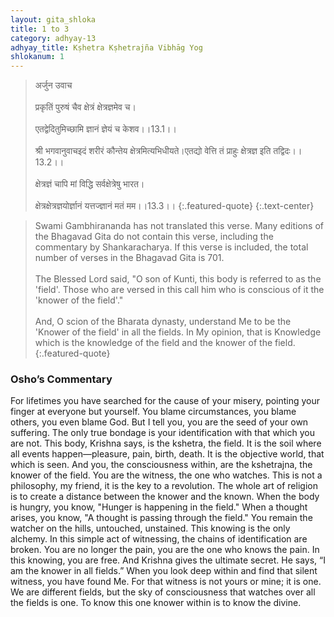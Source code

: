 ```yaml
---
layout: gita_shloka
title: 1 to 3
category: adhyay-13
adhyay_title: Kṣhetra Kṣhetrajña Vibhāg Yog
shlokanum: 1
---
```


> अर्जुन उवाच<br><br>प्रकृतिं पुरुषं चैव क्षेत्रं क्षेत्रज्ञमेव च।<br><br>एतद्वेदितुमिच्छामि ज्ञानं ज्ञेयं च केशव।।13.1।।<br><br>श्री भगवानुवाचइदं शरीरं कौन्तेय क्षेत्रमित्यभिधीयते।एतद्यो वेत्ति तं प्राहुः क्षेत्रज्ञ इति तद्विदः।।13.2।।<br><br>क्षेत्रज्ञं चापि मां विद्धि सर्वक्षेत्रेषु भारत।<br><br>क्षेत्रक्षेत्रज्ञयोर्ज्ञानं यत्तज्ज्ञानं मतं मम।।13.3।।
{:.featured-quote} 
{:.text-center}

> Swami Gambhirananda has not translated this verse. Many editions of the Bhagavad Gita do not contain this verse, including the commentary by Shankaracharya. If this verse is included, the total number of verses in the Bhagavad Gita is 701.<br><br>The Blessed Lord said, "O son of Kunti, this body is referred to as the 'field'. Those who are versed in this call him who is conscious of it the 'knower of the field'."<br><br>And, O scion of the Bharata dynasty, understand Me to be the 'Knower of the field' in all the fields. In My opinion, that is Knowledge which is the knowledge of the field and the knower of the field.
{:.featured-quote}

### Osho’s Commentary
For lifetimes you have searched for the cause of your misery, pointing your finger at everyone but yourself. You blame circumstances, you blame others, you even blame God. But I tell you, you are the seed of your own suffering. The only true bondage is your identification with that which you are not.
This body, Krishna says, is the kshetra, the field. It is the soil where all events happen—pleasure, pain, birth, death. It is the objective world, that which is seen. And you, the consciousness within, are the kshetrajna, the knower of the field. You are the witness, the one who watches.
This is not a philosophy, my friend, it is the key to a revolution. The whole art of religion is to create a distance between the knower and the known. When the body is hungry, you know, "Hunger is happening in the field." When a thought arises, you know, "A thought is passing through the field." You remain the watcher on the hills, untouched, unstained.
This knowing is the only alchemy. In this simple act of witnessing, the chains of identification are broken. You are no longer the pain, you are the one who knows the pain. In this knowing, you are free.
And Krishna gives the ultimate secret. He says, “I am the knower in all fields.” When you look deep within and find that silent witness, you have found Me. For that witness is not yours or mine; it is one. We are different fields, but the sky of consciousness that watches over all the fields is one. To know this one knower within is to know the divine.
